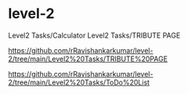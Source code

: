 # level-2
Level2 Tasks/Calculator
Level2 Tasks/TRIBUTE PAGE


https://github.com/rRavishankarkumar/level-2/tree/main/Level2%20Tasks/TRIBUTE%20PAGE

https://github.com/rRavishankarkumar/level-2/tree/main/Level2%20Tasks/ToDo%20List
